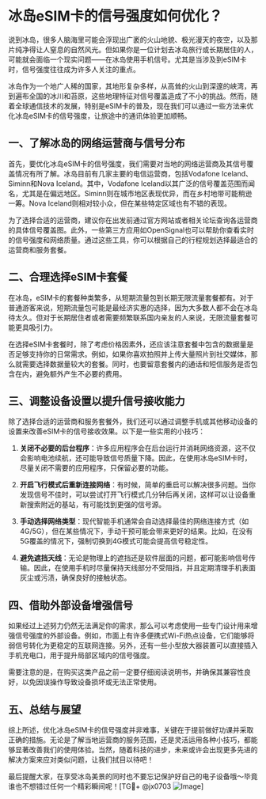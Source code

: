 # 冰岛eSIM卡的信号强度如何优化？

说到冰岛，很多人脑海里可能会浮现出广袤的火山地貌、极光漫天的夜空，以及那片纯净得让人窒息的自然风光。但如果你是一位计划去冰岛旅行或长期居住的人，可能就会面临一个现实问题——在冰岛使用手机信号。尤其是当涉及到eSIM卡时，信号强度往往成为许多人关注的重点。

冰岛作为一个地广人稀的国家，其地形复杂多样，从高耸的火山到深邃的峡湾，再到遍布全国的冰川和苔原，这些地理特征对信号覆盖造成了不小的挑战。然而，随着全球通信技术的发展，特别是eSIM卡的普及，现在我们可以通过一些方法来优化冰岛eSIM卡的信号强度，让旅途中的通讯体验更加顺畅。

## 一、了解冰岛的网络运营商与信号分布

首先，要优化冰岛eSIM卡的信号强度，我们需要对当地的网络运营商及其信号覆盖情况有所了解。冰岛目前有几家主要的电信运营商，包括Vodafone Iceland、Siminn和Nova Iceland。其中，Vodafone Iceland以其广泛的信号覆盖范围而闻名，尤其是在偏远地区。Siminn则在城市地区表现优异，而在乡村地带可能稍逊一筹。Nova Iceland则相对较小众，但在某些特定区域也有不错的表现。

为了选择合适的运营商，建议你在出发前通过官方网站或者相关论坛查询各运营商的具体信号覆盖图。此外，一些第三方应用如OpenSignal也可以帮助你查看实时的信号强度和网络质量。通过这些工具，你可以根据自己的行程规划选择最适合的运营商和服务套餐。

## 二、合理选择eSIM卡套餐

在冰岛，eSIM卡的套餐种类繁多，从短期流量包到长期无限流量套餐都有。对于普通游客来说，短期流量包可能是最经济实惠的选择，因为大多数人都不会在冰岛待太久。但对于长期居住者或者需要频繁联系国内亲友的人来说，无限流量套餐可能更具吸引力。

在选择eSIM卡套餐时，除了考虑价格因素外，还应该注意套餐中包含的数据量是否足够支持你的日常需求。例如，如果你喜欢拍照并上传大量照片到社交媒体，那么就需要选择数据量较大的套餐。同时，也要留意套餐内的通话和短信服务是否包含在内，避免额外产生不必要的费用。

## 三、调整设备设置以提升信号接收能力

除了选择合适的运营商和服务套餐外，我们还可以通过调整手机或其他移动设备的设置来改善eSIM卡的信号接收效果。以下是一些实用的小技巧：

1. **关闭不必要的后台程序**：许多应用程序会在后台运行并消耗网络资源，这不仅会影响电池续航，还可能导致信号质量下降。因此，在使用冰岛eSIM卡时，尽量关闭不需要的应用程序，只保留必要的功能。
   
2. **开启飞行模式后重新连接网络**：有时候，简单的重启可以解决很多问题。当你发现信号不佳时，可以尝试打开飞行模式几分钟后再关闭，这样可以让设备重新搜索附近的基站，有可能找到更强的信号源。

3. **手动选择网络类型**：现代智能手机通常会自动选择最佳的网络连接方式（如4G/5G），但在某些情况下，手动干预可能会带来更好的结果。比如，在没有5G覆盖的情况下，强制切换到4G模式可能会提高信号稳定性。

4. **避免遮挡天线**：无论是物理上的遮挡还是软件层面的问题，都可能影响信号传输。因此，在使用手机时尽量保持天线部分不受阻挡，并且定期清理手机表面灰尘或污渍，确保良好的接触状态。

## 四、借助外部设备增强信号

如果经过上述努力仍然无法满足你的需求，那么可以考虑使用一些专门设计用来增强信号强度的外部设备。例如，市面上有许多便携式Wi-Fi热点设备，它们能够将弱信号转化为更稳定的互联网连接。另外，还有一些小型放大器装置可以直接插入手机充电口，用于提升局部区域内的信号强度。

需要注意的是，在购买这类产品之前一定要仔细阅读说明书，并确保其兼容性良好，以免因误操作导致设备损坏或无法正常使用。

## 五、总结与展望

综上所述，优化冰岛eSIM卡的信号强度并非难事，关键在于提前做好功课并采取正确的措施。无论是了解当地运营商的服务范围，还是灵活运用各种小技巧，都能够显著改善我们的使用体验。当然，随着科技的进步，未来或许会出现更多先进的解决方案来应对类似问题，让我们拭目以待吧！

最后提醒大家，在享受冰岛美景的同时也不要忘记保护好自己的电子设备哦～毕竟谁也不想错过任何一个精彩瞬间呢！[TG💪+ @jx0703 ![Image](https://github.com/user-attachments/assets/dbca1d08-cadb-493c-b0ec-ad6f7a83f270)]